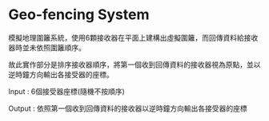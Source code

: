# Geo-fencing System

模擬地理圍籬系統，使用6顆接收器在平面上建構出虛擬圍籬，而回傳資料給接收器時並未依照圍籬順序。

故此實作部分是排序接收器順序，將第一個收到回傳資料的接收器視為原點，並以逆時鐘方向輸出各接受器的座標。

Input : 6個接受器座標(隨機不按順序)

Output : 依照第一個收到回傳資料的接收器以逆時鐘方向輸出各接受器的座標

